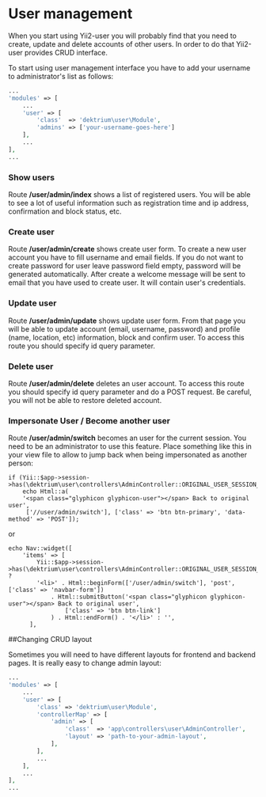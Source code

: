 # User management

When you start using Yii2-user you will probably find that you need to create, update and delete accounts of other users.
In order to do that Yii2-user provides CRUD interface.

To start using user management interface you have to add your username to administrator's list as follows:


```php
...
'modules' => [
    ...
    'user' => [
        'class'  => 'dektrium\user\Module',
        'admins' => ['your-username-goes-here']
    ],
    ...
],
...
```

### Show users

Route **/user/admin/index** shows a list of registered users. You will be able to see a lot of useful information such
as registration time and ip address, confirmation and block status, etc.

### Create user

Route **/user/admin/create** shows create user form. To create a new user account you have to fill username and email
fields. If you do not want to create password for user leave password field empty, password will be generated automatically.
After create a welcome message will be sent to email that you have used to create user. It will contain user's credentials.

### Update user

Route **/user/admin/update** shows update user form. From that page you will be able to update account (email, username,
password) and profile (name, location, etc) information, block and confirm user. To access this route you should specify
id query parameter.

### Delete user

Route **/user/admin/delete** deletes an user account. To access this route you should specify id query parameter and do
a POST request. Be careful, you will not be able to restore deleted account.

### Impersonate User / Become another user

Route **/user/admin/switch** becomes an user for the current session. You need to be an administrator to use this
feature. Place something like this in your view file to allow to jump back when being impersonated as another person:

```
if (Yii::$app->session->has(\dektrium\user\controllers\AdminController::ORIGINAL_USER_SESSION_KEY))
    echo Html::a(
    '<span class="glyphicon glyphicon-user"></span> Back to original user',
     ['//user/admin/switch'], ['class' => 'btn btn-primary', 'data-method' => 'POST']);
```

or

```
echo Nav::widget([
    'items' => [
        Yii::$app->session->has(\dektrium\user\controllers\AdminController::ORIGINAL_USER_SESSION_KEY;) ?
        '<li>' . Html::beginForm(['/user/admin/switch'], 'post', ['class' => 'navbar-form'])
            . Html::submitButton('<span class="glyphicon glyphicon-user"></span> Back to original user',
                ['class' => 'btn btn-link']
            ) . Html::endForm() . '</li>' : '',
      ],
```

##Changing CRUD layout

Sometimes you will need to have different layouts for frontend and backend pages. It is really easy to change admin layout:

```php
...
'modules' => [
    ...
    'user' => [
        'class' => 'dektrium\user\Module',
        'controllerMap' => [
            'admin' => [
                'class'  => 'app\controllers\user\AdminController',
                'layout' => 'path-to-your-admin-layout',
            ],
        ],
        ...
    ],
    ...
],
...
```

